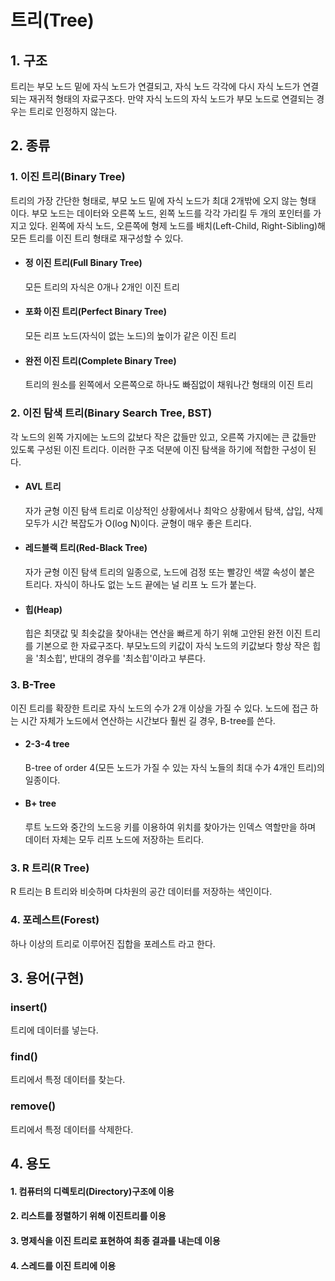 # 트리(Tree)

## 1. 구조

트리는 부모 노드 밑에 자식 노드가 연결되고, 자식 노드 각각에 다시 자식 노드가 연결되는 재귀적 형태의 자료구조다. 만약 자식 노드의 자식 노드가 부모 노드로 연결되는 경우는 트리로 인정하지 않는다. 

## 2. 종류

### 1. 이진 트리(Binary Tree)

트리의 가장 간단한 형태로, 부모 노드 밑에 자식 노드가 최대 2개밖에 오지 않는 형태 이다. 부모 노드는 데이터와 오른쪽 노드, 왼쪽 노드를 각각 가리킬 두 개의 포인터를 가지고 있다. 왼쪽에 자식 노드, 오른쪽에 형제 노드를 배치(Left-Child, Right-Sibling)해 모든 트리를 이진 트리 형태로 재구성할 수 있다.

- #### 정 이진 트리(Full Binary Tree)

    모든 트리의 자식은 0개나 2개인 이진 트리

- #### 포화 이진 트리(Perfect Binary Tree)

    모든 리프 노드(자식이 없는 노드)의 높이가 같은 이진 트리

- #### 완전 이진 트리(Complete Binary Tree)

    트리의 원소를 왼쪽에서 오른쪽으로 하나도 빠짐없이 채워나간 형태의 이진 트리

### 2. 이진 탐색 트리(Binary Search Tree, BST)

각 노드의 왼쪽 가지에는 노드의 값보다 작은 값들만 있고, 오른쪽 가지에는 큰 값들만 있도록 구성된 이진 트리다. 이러한 구조 덕분에 이진 탐색을 하기에 적합한 구성이 된다.

- #### AVL 트리

    자가 균형 이진 탐색 트리로 이상적인 상황에서나 최악으 상황에서 탐색, 삽입, 삭제 모두가 시간 복잡도가 O(log N)이다. 균형이 매우 
    좋은 트리다.

- #### 레드블랙 트리(Red-Black Tree)

    자가 균형 이진 탐색 트리의 일종으로, 노드에 검정 또는 빨강인 색깔 속성이 붙은 트리다. 자식이 하나도 없는 노드 끝에는 널 리프 노
    드가 붙는다.

- #### 힙(Heap)

    힙은 최댓값 및 최솟값을 찾아내는 연산을 빠르게 하기 위해 고안된 완전 이진 트리를 기본으로 한 자료구조다. 부모노드의 키값이 자식
    노드의 키값보다 항상 작은 힙을 '최소힙', 반대의 경우를 '최소힙'이라고 부른다.

### 3. B-Tree

이진 트리를 확장한 트리로 자식 노드의 수가 2개 이상을 가질 수 있다. 노드에 접근 하는 시간 자체가 노드에서 연산하는 시간보다 훨씬 길 경우, B-tree를 쓴다.

- #### 2-3-4 tree

    B-tree of order 4(모든 노드가 가질 수 있는 자식 노들의 최대 수가 4개인 트리)의 일종이다.

- #### B+ tree

    루트 노드와 중간의 노드응 키를 이용하여 위치를 찾아가는 인덱스 역할만을 하며 데이터 자체는 모두 리프 노드에 저장하는 트리다.

### 3. R 트리(R Tree)

R 트리는 B 트리와 비슷하며 다차원의 공간 데이터를 저장하는 색인이다.

### 4. 포레스트(Forest)

하나 이상의 트리로 이루어진 집합을 포레스트 라고 한다.

## 3. 용어(구현)

### insert()

트리에 데이터를 넣는다.

### find()

트리에서 특정 데이터를 찾는다.

### remove()

트리에서 특정 데이터를 삭제한다.

## 4. 용도

#### 1. 컴퓨터의 디렉토리(Directory)구조에 이용
#### 2. 리스트를 정렬하기 위해 이진트리를 이용
#### 3. 명제식을 이진 트리로 표현하여 최종 결과를 내는데 이용
#### 4. 스레드를 이진 트리에 이용